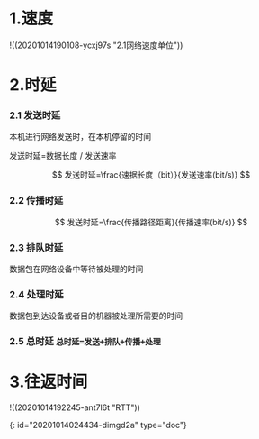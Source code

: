 # 1.速度

!((20201014190108-ycxj97s "2.1网络速度单位"))

# 2.时延

### 2.1 发送时延

本机进行网络发送时，在本机停留的时间

发送时延=数据长度 / 发送速率

$$
发送时延=\frac{速据长度（bit）}{发送速率(bit/s)}
$$

### 2.2 传播时延

$$
发送时延=\frac{传播路径距离}{传播速率(bit/s)}
$$

### 2.3 排队时延

数据包在网络设备中等待被处理的时间

### 2.4 处理时延

数据包到达设备或者目的机器被处理所需要的时间

### 2.5 总时延 `总时延=发送+排队+传播+处理`

# 3.往返时间

!((20201014192245-ant7l6t "RTT"))


{: id="20201014024434-dimgd2a" type="doc"}
